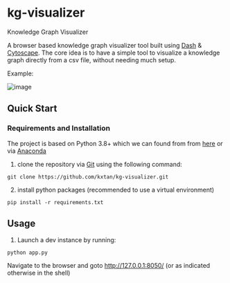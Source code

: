 # kg-visualizer
Knowledge Graph Visualizer

A browser based knowledge graph visualizer tool built using [Dash](https://plotly.com/dash/) & [Cytoscape](https://cytoscape.org/). The core idea is to have a simple tool to visualize a knowledge graph directly from a csv file, without needing much setup.

Example:

![image](https://user-images.githubusercontent.com/15542227/152679322-55dfb3fe-8ac1-41d1-97d8-5079befb6b1f.png)

## Quick Start

### Requirements and Installation

The project is based on Python 3.8+ which we can found from from [here](https://www.python.org/downloads/) or via [Anaconda](https://docs.anaconda.com/anaconda/install/index.html)

1. clone the repository via [Git](https://git-scm.com/downloads) using the following command:

```
git clone https://github.com/kxtan/kg-visualizer.git
```

2. install python packages (recommended to use a virtual environment)

```
pip install -r requirements.txt
```

## Usage

1. Launch a dev instance by running:

```
python app.py
```

Navigate to the browser and goto http://127.0.0.1:8050/ (or as indicated otherwise in the shell)
